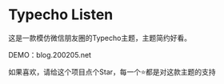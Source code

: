 # Typecho Listen
这是一款模仿微信朋友圈的Typecho主题，主题简约好看。

DEMO：blog.200205.net

如果喜欢，请给这个项目点个Star，每一个⭐️都是对这款主题的支持
